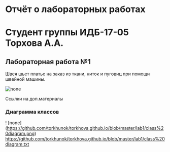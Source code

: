 # Отчёт о лабораторных работах
# Студент группы ИДБ-17-05 Торхова А.А.
## Лабораторная работа №1
Швея шьет платье на заказ из ткани, ниток и пуговиц при помощи швейной машины.

![none](https://github.com/torkhunok/torkhova.github.io/blob/master/lab1/model.png)

Ссылки на доп.материалы 

### Диаграмма классов
! [none] (https://github.com/torkhunok/torkhova.github.io/blob/master/lab1/class%20diagram.png)
https://github.com/torkhunok/torkhova.github.io/blob/master/lab1/class%20diagram.txt
